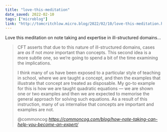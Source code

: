 ```yaml
---
title: "love-this-meditation"
date_saved: 2022-02-10
tags: ["microblog"]
link: "http://tomcritchlow.micro.blog/2022/02/10/love-this-meditation.html"
---
```

Love this meditation on note taking and expertise in ill-structured domains...

<blockquote class="quoteback" darkmode="" data-title="How%20Note%20Taking%20Can%20Help%20You%20Become%20an%20Expert" data-author="@commoncog" cite="https://commoncog.com/blog/how-note-taking-can-help-you-become-an-expert/">
<p>CFT asserts that due to this nature of ill-structured domains, cases are <em>as</em> if not <em>more</em> important than concepts. This second idea is a more subtle one, so we’re going to spend a bit of the time examining the implications.</p><p>I think many of us have been exposed to a particular style of teaching in school, where we are taught a concept, and then the examples that illustrate that concept are treated as disposable. My go-to example for this is how we are taught quadratic equations — we are shown one or two examples and then we are expected to memorise the general approach for solving such equations. As a result of this instruction, many of us internalise that concepts are important and examples are not.</p>
<footer>@commoncog <cite><a href="https://commoncog.com/blog/how-note-taking-can-help-you-become-an-expert/">https://commoncog.com/blog/how-note-taking-can-help-you-become-an-expert/</a></cite></footer>
</blockquote>
<script note="" src="https://cdn.jsdelivr.net/gh/Blogger-Peer-Review/quotebacks@1/quoteback.js"></script>
